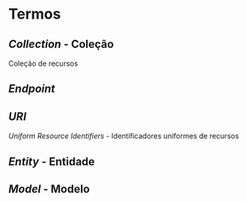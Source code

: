 # Termos


## *Collection* - Coleção
Coleção de recursos

## *Endpoint*

## *URI*
*Uniform Resource Identifiers* - Identificadores uniformes de recursos



## *Entity* - Entidade

## *Model* - Modelo

